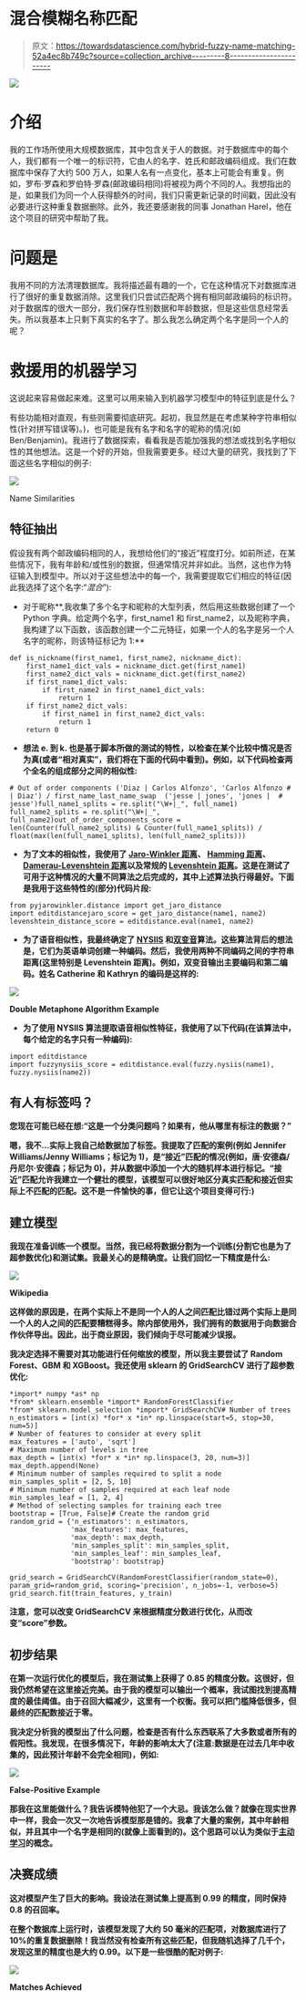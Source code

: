 # 混合模糊名称匹配

> 原文：<https://towardsdatascience.com/hybrid-fuzzy-name-matching-52a4ec8b749c?source=collection_archive---------8----------------------->

![](img/1ec87858e016bd3e84238b7c9b14fe45.png)

# 介绍

我的工作场所使用大规模数据库，其中包含关于人的数据。对于数据库中的每个人，我们都有一个唯一的标识符，它由人的名字、姓氏和邮政编码组成。我们在数据库中保存了大约 500 万人，如果人名有一点变化，基本上可能会有重复。例如，罗布·罗森和罗伯特·罗森(邮政编码相同)将被视为两个不同的人。我想指出的是，如果我们为同一个人获得额外的时间，我们只需更新记录的时间戳，因此没有必要进行这种重复数据删除。此外，我还要感谢我的同事 Jonathan Harel，他在这个项目的研究中帮助了我。

# 问题是

我用不同的方法清理数据库。我将描述最有趣的一个，它在这种情况下对数据库进行了很好的重复数据消除。这里我们只尝试匹配两个拥有相同邮政编码的标识符。对于数据库的很大一部分，我们保存性别数据和年龄数据，但是这些信息经常丢失。所以我基本上只剩下真实的名字了。那么我怎么确定两个名字是同一个人的呢？

# **救援用的机器学习**

这说起来容易做起来难。这里可以用来输入到机器学习模型中的特征到底是什么？

有些功能相对直观，有些则需要彻底研究。起初，我显然是在考虑某种字符串相似性(针对拼写错误等)。)，也可能是我有名字和名字的昵称的情况(如 Ben/Benjamin)。我进行了数据探索，看看我是否能加强我的想法或找到名字相似性的其他想法。这是一个好的开始，但我需要更多。经过大量的研究，我找到了下面这些名字相似的例子:

![](img/4bd0ca5206c303ce788423356442266e.png)

Name Similarities

## 特征抽出

假设我有两个邮政编码相同的人，我想给他们的“接近”程度打分。如前所述，在某些情况下，我有年龄和/或性别的数据，但通常情况并非如此。当然，这也作为特征输入到模型中。所以对于这些想法中的每一个，我需要提取它们相应的特征(因此我选择了这个名字:“*混合*”):

*   对于昵称**,我收集了多个名字和昵称的大型列表，然后用这些数据创建了一个 Python 字典。给定两个名字，first_name1 和 first_name2，以及昵称字典，我构建了以下函数，该函数创建一个二元特征，如果一个人的名字是另一个人名字的昵称，则该特征标记为 1:**

```
def is_nickname(first_name1, first_name2, nickname_dict):
    first_name1_dict_vals = nickname_dict.get(first_name1)
    first_name2_dict_vals = nickname_dict.get(first_name2)
    if first_name1_dict_vals:
        if first_name2 in first_name1_dict_vals:
            return 1
    if first_name2_dict_vals:
        if first_name1 in first_name2_dict_vals:
            return 1
    return 0
```

*   **想法 **e.** 到 **k.** 也是基于脚本所做的测试的特性，以检查在某个比较中情况是否为真(或者“相对真实”，我们将在下面的代码中看到)。例如，以下代码检查两个全名的组成部分之间的相似性:**

```
# Out of order components ('Diaz | Carlos Alfonzo', 'Carlos Alfonzo # | Diaz') / first_name_last_name_swap  ('jesse | jones', 'jones |  # jesse')full_name1_splits = re.split("\W+|_", full_name1)
full_name2_splits = re.split("\W+|_", full_name2)out_of_order_components_score = 
len(Counter(full_name2_splits) & Counter(full_name1_splits)) /           float(max(len(full_name1_splits), len(full_name2_splits)))
```

*   **为了文本的相似性，我使用了 [Jaro-Winkler 距离](https://en.wikipedia.org/wiki/Jaro%E2%80%93Winkler_distance)、 [Hamming 距离](https://en.wikipedia.org/wiki/Hamming_distance)、 [Damerau-Levenshtein 距离](https://en.wikipedia.org/wiki/Damerau%E2%80%93Levenshtein_distance)以及常规的 [Levenshtein 距离](https://en.wikipedia.org/wiki/Levenshtein_distance)。这是在测试了可用于这种情况的大量不同算法之后完成的，其中上述算法执行得最好。下面是我用于这些特性的(部分)代码片段:**

```
from pyjarowinkler.distance import get_jaro_distance
import editdistancejaro_score = get_jaro_distance(name1, name2)
levenshtein_distance_score = editdistance.eval(name1, name2)
```

*   **为了语音相似性，我最终确定了 [NYSIIS](https://en.wikipedia.org/wiki/New_York_State_Identification_and_Intelligence_System) 和[双变音](https://en.wikipedia.org/wiki/Metaphone)算法。这些算法背后的想法是，它们为英语单词创建一种编码。然后，我使用两种不同编码之间的字符串距离(这里特别是 Levenshtein 距离)。例如，双变音输出主要编码和第二编码。姓名 Catherine 和 Kathryn 的编码是这样的:**

**![](img/f7cf349b8ccb88fb6180c674d1f58100.png)**

**Double Metaphone Algorithm Example**

*   **为了使用 NYSIIS 算法提取语音相似性特征，我使用了以下代码(在该算法中，每个给定的名字只有一种编码):**

```
import editdistance
import fuzzynysiis_score = editdistance.eval(fuzzy.nysiis(name1), fuzzy.nysiis(name2))
```

## **有人有标签吗？**

**您现在可能已经在想:“这是一个分类问题吗？如果有，他从哪里有标注的数据？”**

**嗯，我不…实际上我自己给数据加了标签。我提取了匹配的案例(例如 Jennifer Williams/Jenny Williams；标记为 1)，是“接近”匹配的情况(例如，唐·安德森/丹尼尔·安德森；标记为 0)，并从数据中添加一个大的随机样本进行标记。“接近”匹配允许我建立一个健壮的模型，该模型可以很好地区分真实匹配和接近但实际上不匹配的匹配。这不是一件愉快的事，但它让这个项目变得可行:)**

## **建立模型**

**我现在准备训练一个模型。当然，我已经将数据分割为一个训练(分割它也是为了超参数优化)和测试集。我最关心的是精确度。让我们回忆一下精度是什么:**

**![](img/d17fb36b4d3a310a07ee41d95ebc3c94.png)**

**Wikipedia**

**这样做的原因是，在两个实际上不是同一个人的人之间匹配比错过两个实际上是同一个人的人之间的匹配要糟糕得多。除内部使用外，我们拥有的数据用于向数据合作伙伴导出。因此，出于商业原因，我们倾向于尽可能减少误报。**

**我决定选择不需要对其功能进行任何缩放的模型，所以我主要尝试了 Random Forest、GBM 和 XGBoost。我还使用 sklearn 的 GridSearchCV 进行了超参数优化:**

```
*import* numpy *as* np
*from* sklearn.ensemble *import* RandomForestClassifier
*from* sklearn.model_selection *import* GridSearchCV# Number of trees
n_estimators = [int(x) *for* x *in* np.linspace(start=5, stop=30, num=5)]
# Number of features to consider at every split
max_features = ['auto', 'sqrt']
# Maximum number of levels in tree
max_depth = [int(x) *for* x *in* np.linspace(3, 20, num=3)]
max_depth.append(None)
# Minimum number of samples required to split a node
min_samples_split = [2, 5, 10]
# Minimum number of samples required at each leaf node
min_samples_leaf = [1, 2, 4]
# Method of selecting samples for training each tree
bootstrap = [True, False]# Create the random grid
random_grid = {'n_estimators': n_estimators,
               'max_features': max_features,
               'max_depth': max_depth,
               'min_samples_split': min_samples_split,
               'min_samples_leaf': min_samples_leaf,
               'bootstrap': bootstrap}

grid_search = GridSearchCV(RandomForestClassifier(random_state=0), param_grid=random_grid, scoring='precision', n_jobs=-1, verbose=5)
grid_search.fit(train_features, y_train)
```

**注意，您可以改变 GridSearchCV 来根据精度分数进行优化，从而改变“score”参数。**

## **初步结果**

**在第一次运行优化的模型后，我在测试集上获得了 0.85 的精度分数。这很好，但我仍然希望在这里接近完美。由于我的模型可以输出一个概率，我试图找到提高精度的最佳阈值。由于召回大幅减少，这里有一个权衡。我可以把门槛降低很多，但最终的匹配数接近于零。**

**我决定分析我的模型出了什么问题，检查是否有什么东西联系了大多数或者所有的假阳性。我发现，在很多情况下，年龄的影响太大了(注意:数据是在过去几年中收集的，因此预计年龄不会完全相同)，例如:**

**![](img/b6731f1ae04f715389b92f8e120cefd7.png)**

**False-Positive Example**

**那我在这里能做什么？我告诉模特他犯了一个大忌。我该怎么做？就像在现实世界中一样，我会一次又一次地告诉模型那是错的。我拿了大量的案例，其中年龄相似，并且其中一个名字是相同的(就像上面看到的)。这个思路可以认为类似于[主动学习](https://en.wikipedia.org/wiki/Active_learning_(machine_learning))的概念。**

## **决赛成绩**

**这对模型产生了巨大的影响。我设法在测试集上提高到 0.99 的精度，同时保持 0.8 的召回率。**

**在整个数据库上运行时，该模型发现了大约 50 毫米的匹配项，对数据库进行了 10%的重复数据删除！我当然没有检查所有这些匹配，但我随机选择了几千个，发现这里的精度也是大约 0.99。以下是一些很酷的配对例子:**

**![](img/34d502fcacaafa75bf8231147599497d.png)**

**Matches Achieved**